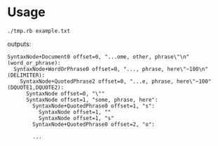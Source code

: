 # Usage


    ./tmp.rb example.txt 


outputs: 


    SyntaxNode+Document0 offset=0, "...ome, other, phrase\"\n" (word_or_phrase):
      SyntaxNode+WordOrPhrase0 offset=0, "..., phrase, here\"~100\n" (DELIMITER):
        SyntaxNode+QuotedPhrase2 offset=0, "...e, phrase, here\"~100" (DQUOTE1,DQUOTE2):
          SyntaxNode offset=0, "\""
          SyntaxNode offset=1, "some, phrase, here":
            SyntaxNode+QuotedPhrase0 offset=1, "s":
              SyntaxNode offset=1, ""
              SyntaxNode offset=1, "s"
            SyntaxNode+QuotedPhrase0 offset=2, "o":
            
            ...